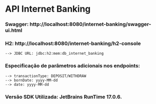 # API Internet Banking

### Swagger: http://localhost:8080/internet-banking/swagger-ui.html
### H2: http://localhost:8080/internet-banking/h2-console
    --> JDBC URL: jdbc:h2:mem:db_internet_banking

### Especificação de parâmetros adicionais nos endpoints:
    --> transactionType: DEPOSIT/WITHDRAW
    --> bornDate: yyyy-MM-dd
    --> date: yyyy-MM-dd

### Versão SDK Utilizada: JetBrains RunTime 17.0.6.